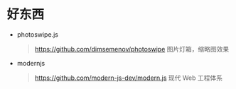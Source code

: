 # 好东西

- photoswipe.js
   > <https://github.com/dimsemenov/photoswipe>
   图片灯箱，缩略图效果

- modernjs
   > <https://github.com/modern-js-dev/modern.js>
   现代 Web 工程体系
